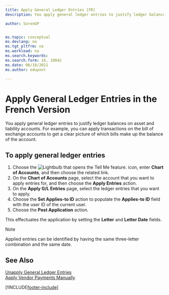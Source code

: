 ```yaml
---
title: Apply General Ledger Entries [FR]
description: You apply general ledger entries to justify ledger balances on asset and liability accounts.

author: SorenGP


ms.topic: conceptual
ms.devlang: na
ms.tgt_pltfrm: na
ms.workload: na
ms.search.keywords:
ms.search.form: 16, 10842
ms.date: 06/18/2021
ms.author: edupont

---
```

# Apply General Ledger Entries in the French Version
You apply general ledger entries to justify ledger balances on asset and liability accounts. For example, you can apply transactions on the bill of exchange accounts to get a clear picture of which bills make up the balance of the account.  

## To apply general ledger entries  

1.  Choose the ![Lightbulb that opens the Tell Me feature.](../../media/ui-search/search_small.png "Tell me what you want to do") icon, enter **Chart of Accounts**, and then choose the related link.  
2.  On the **Chart of Accounts** page, select the account that you want to apply entries for, and then choose the **Apply Entries** action.  
3.  On the **Apply G/L Entries** page, select the ledger entries that you want to apply.  
4.  Choose the **Set Applies-to ID** action to populate the **Applies-to ID** field with the user ID of the current user.  
5.  Choose the **Post Application** action.  

This effectuates the application by setting the **Letter** and **Letter Date** fields.  

> [!NOTE]  
>  Applied entries can be identified by having the same three-letter combination and the same date.

## See Also  
[Unapply General Ledger Entries](how-to-unapply-general-ledger-entries.md)  
[Apply Vendor Payments Manually](../../payables-how-apply-purchase-transactions-manually.md)


[!INCLUDE[footer-include](../../includes/footer-banner.md)]